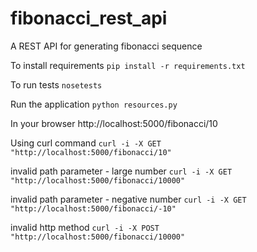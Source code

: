 fibonacci_rest_api
==================

A REST API for generating fibonacci sequence


To install requirements
`pip install -r requirements.txt`

To run tests
`nosetests`

Run the application
`python resources.py`

In your browser
http://localhost:5000/fibonacci/10

Using curl command
`curl -i -X GET "http://localhost:5000/fibonacci/10"`

invalid path parameter - large number
`curl -i -X GET "http://localhost:5000/fibonacci/10000"`

invalid path parameter - negative number
`curl -i -X GET "http://localhost:5000/fibonacci/-10"`

invalid http method
`curl -i -X POST "http://localhost:5000/fibonacci/10000"`
